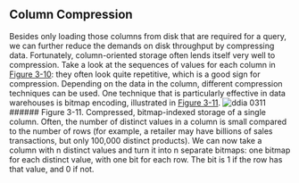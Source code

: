 ## Column Compression 
Besides only loading those columns from disk that are required for a query, we can further reduce
the demands on disk throughput by compressing data. Fortunately, column-oriented storage often lends
itself very well to compression. 
Take a look at the sequences of values for each column in [Figure 3-10](#fig_column_store): they often look quite
repetitive, which is a good sign for compression. Depending on the data in the column, different
compression techniques can be used. One technique that is particularly effective in data warehouses
is bitmap encoding, illustrated in [Figure 3-11](#fig_bitmap_index). ![ddia 0311](assets/ddia_0311.png) ###### Figure 3-11. Compressed, bitmap-indexed storage of a single column. Often, the number of distinct values in a column is small compared to the number of rows (for
example, a retailer may have billions of sales transactions, but only 100,000 distinct products).
We can now take a column with n distinct values and turn it into n separate bitmaps: one bitmap
for each distinct value, with one bit for each row. The bit is 1 if the row has that value, and 0 if
not.